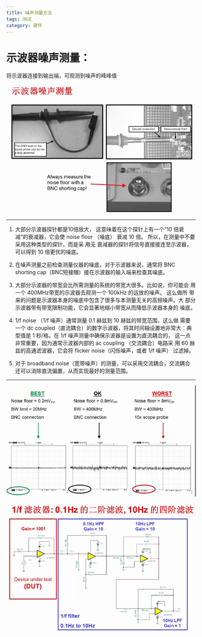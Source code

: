 ```yaml
---
title: 噪声测量方法
tags: 测试
category: 硬件
---
```


# 示波器噪声测量：

将示波器连接到输出端，可观测到噪声的峰峰值

![运放噪声分析](噪声测量方法/示波器噪声测量.PNG)

---
 
1. 大部分示波器探针都是10倍放大， 这意味着在这个探针上有一个“10 倍衰减”的衰减器，它会使 noise floor （噪底） 衰减 10 倍。 所以，在测量中不要采用这种类型的探针，而是采 用无
衰减器的探针将信号直接接连至示波器，可以得到 10 倍更优的噪底。

2. 在噪声测量之前检查测量仪器的噪底，对于示波器来说，通常将 BNC shorting cap（BNC短接帽）接在示波器的输入端来检查其噪底。

3. 大部分示波器的带宽会比所需测量的系统的带宽大很多。比如说，你可能会 用一个 400MHz带宽的示波器去观测一个 100kHz 的运放的噪声。 这么做所 带来的问题是示波器本身的噪底中包含了很多与本测量无关的高频噪声。大 部分示波器带有带宽限制功能，它会显著地缩小带宽从而降低示波器本身的 噪底。

4. 1/f noise （1/f 噪声）通常测量 0.1 赫兹到 10 赫兹的带宽范围，这么做 需要一个 dc coupled（直流耦合）的数字示波器，将其时间轴设置地非常大：典型值是 1 秒/格。在 1/f 噪声测量中确保示波器是设置为直流耦合的， 这一点非常重要，因为通常示波器内部的 ac coupling （交流耦合）电路采
用 60 赫兹的高通滤波器，它会将 flicker noise（闪烁噪声，或者 1/f 噪声） 过滤掉。

5. 对于 broadband noise（宽带噪声）的测量，可以采用交流耦合，交流耦合 还可以消除直流偏置，从而实现最好的测量范围。

---

![运放噪声分析](噪声测量方法/示波器相关设置.PNG)

![运放噪声分析](噪声测量方法/噪声放大电路.PNG)